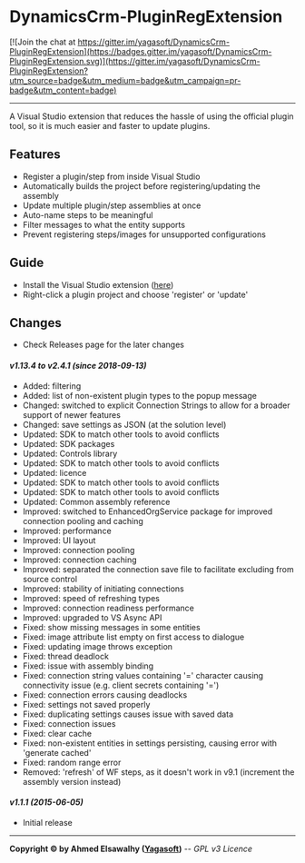 # DynamicsCrm-PluginRegExtension

[![Join the chat at https://gitter.im/yagasoft/DynamicsCrm-PluginRegExtension](https://badges.gitter.im/yagasoft/DynamicsCrm-PluginRegExtension.svg)](https://gitter.im/yagasoft/DynamicsCrm-PluginRegExtension?utm_source=badge&utm_medium=badge&utm_campaign=pr-badge&utm_content=badge)

---

A Visual Studio extension that reduces the hassle of using the official plugin tool, so it is much easier and faster to update plugins.

## Features

  + Register a plugin/step from inside Visual Studio
  + Automatically builds the project before registering/updating the assembly
  + Update multiple plugin/step assemblies at once
  + Auto-name steps to be meaningful
  + Filter messages to what the entity supports
  + Prevent registering steps/images for unsupported configurations

## Guide

+ Install the Visual Studio extension ([here](https://marketplace.visualstudio.com/items?itemName=Yagasoft.CrmPluginRegExt))
+ Right-click a plugin project and choose 'register' or 'update'

## Changes
+ Check Releases page for the later changes
#### _v1.13.4 to v2.4.1 (since 2018-09-13)_
+ Added: filtering
+ Added: list of non-existent plugin types to the popup message
+ Changed: switched to explicit Connection Strings to allow for a broader support of newer features
+ Changed: save settings as JSON (at the solution level)
+ Updated: SDK to match other tools to avoid conflicts
+ Updated: SDK packages
+ Updated: Controls library
+ Updated: SDK to match other tools to avoid conflicts
+ Updated: licence
+ Updated: SDK to match other tools to avoid conflicts
+ Updated: SDK to match other tools to avoid conflicts
+ Updated: Common assembly reference
+ Improved: switched to EnhancedOrgService package for improved connection pooling and caching
+ Improved: performance
+ Improved: UI layout
+ Improved: connection pooling
+ Improved: connection caching
+ Improved: separated the connection save file to facilitate excluding from source control
+ Improved: stability of initiating connections
+ Improved: speed of refreshing types
+ Improved: connection readiness performance
+ Improved: upgraded to VS Async API
+ Fixed: show missing messages in some entities
+ Fixed: image attribute list empty on first access to dialogue
+ Fixed: updating image throws exception
+ Fixed: thread deadlock
+ Fixed: issue with assembly binding
+ Fixed: connection string values containing '=' character causing connectivity issue (e.g. client secrets containing '=')
+ Fixed: connection errors causing deadlocks
+ Fixed: settings not saved properly
+ Fixed: duplicating settings causes issue with saved data
+ Fixed: connection issues
+ Fixed: clear cache
+ Fixed: non-existent entities in settings persisting, causing error with 'generate cached'
+ Fixed: random range error
+ Removed: 'refresh' of WF steps, as it doesn't work in v9.1 (increment the assembly version instead)
#### _v1.1.1 (2015-06-05)_
+ Initial release

---
**Copyright &copy; by Ahmed Elsawalhy ([Yagasoft](https://yagasoft.com))** -- _GPL v3 Licence_

